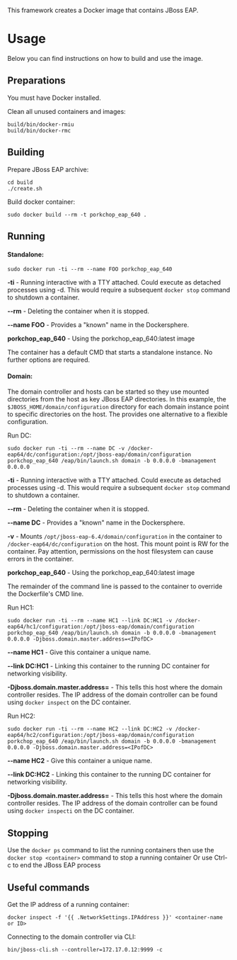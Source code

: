 This framework creates a Docker image that contains JBoss EAP.

# Usage

Below you can find instructions on how to build and use the image.

## Preparations

You must have Docker installed. 

Clean all unused containers and images: 

	build/bin/docker-rmiu
	build/bin/docker-rmc

## Building

Prepare JBoss EAP archive:

	cd build
	./create.sh

Build docker container:

	sudo docker build --rm -t porkchop_eap_640 .

## Running

#### Standalone:

	sudo docker run -ti --rm --name FOO porkchop_eap_640

**-ti** - Running interactive with a TTY attached.  Could execute as detached processes using -d.  This would require a subsequent `docker stop` command to shutdown a container.


**--rm** - Deleting the container when it is stopped.


**--name FOO** - Provides a "known" name in the Dockersphere.


**porkchop_eap_640** - Using the porkchop_eap_640:latest image


The container has a default CMD that starts a standalone instance.  No further options are required.



#### Domain:

The domain controller and hosts can be started so they use mounted directories from the host as key JBoss EAP directories.  In this example, the `$JBOSS_HOME/domain/configuration` directory for each domain instance point to specific directories on the host.  The provides one alternative to a flexible configuration.


Run DC:

	sudo docker run -ti --rm --name DC -v /docker-eap64/dc/configuration:/opt/jboss-eap/domain/configuration porkchop_eap_640 /eap/bin/launch.sh domain -b 0.0.0.0 -bmanagement 0.0.0.0


**-ti** - Running interactive with a TTY attached.  Could execute as detached processes using -d.  This would require a subsequent `docker stop` command to shutdown a container.


**--rm** - Deleting the container when it is stopped.


**--name DC** - Provides a "known" name in the Dockersphere.


**-v** - Mounts `/opt/jboss-eap-6.4/domain/configuration` in the container to `/docker-eap64/dc/configuration` on the host.  This mount point is RW for the container.  Pay attention, permissions on the host filesystem can cause errors in the container.


**porkchop_eap_640** - Using the porkchop_eap_640:latest image


The remainder of the command line is passed to the container to override the Dockerfile's CMD line.


Run HC1:

	sudo docker run -ti --rm --name HC1 --link DC:HC1 -v /docker-eap64/hc1/configuration:/opt/jboss-eap/domain/configuration porkchop_eap_640 /eap/bin/launch.sh domain -b 0.0.0.0 -bmanagement 0.0.0.0 -Djboss.domain.master.address=<IPofDC>


**--name HC1** - Give this container a unique name.


**--link DC:HC1** - Linking this container to the running DC container for networking visibility.


**-Djboss.domain.master.address=<IPofDC>** - This tells this host where the domain controller resides.  The IP address of the domain controller can be found using `docker inspect` on the DC container.



Run HC2:

	sudo docker run -ti --rm --name HC2 --link DC:HC2 -v /docker-eap64/hc2/configuration:/opt/jboss-eap/domain/configuration porkchop_eap_640 /eap/bin/launch.sh domain -b 0.0.0.0 -bmanagement 0.0.0.0 -Djboss.domain.master.address=<IPofDC>


**--name HC2** - Give this container a unique name.


**--link DC:HC2** - Linking this container to the running DC container for networking visibility.


**-Djboss.domain.master.address=<IPofDC>** - This tells this host where the domain controller resides.  The IP address of the domain controller can be found using `docker inspecti` on the DC container.


## Stopping

Use the `docker ps` command to list the running containers then use the `docker stop <container>` command to stop a running container
Or use Ctrl-c to end the JBoss EAP process

## Useful commands

Get the IP address of a running container:

    docker inspect -f '{{ .NetworkSettings.IPAddress }}' <container-name or ID>


Connecting to the domain controller via CLI:

    bin/jboss-cli.sh --controller=172.17.0.12:9999 -c


